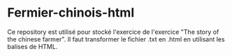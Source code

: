# Fermier-chinois-html

Ce repository est utilisé pour stocké l'exercice de l'exercice "The story of the chinese farmer".
Il faut transformer le fichier .txt en .html en utilisant les balises de HTML.

